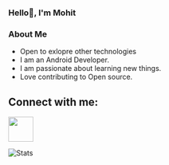 ### Hello👋, I'm Mohit
### About Me
- Open to exlopre other technologies
- I am an Android Developer.
- I am passionate about learning new things.
- Love contributing to Open source.

Connect with me:
----------------

<p>
  <a href="https://twitter.com/Mohit__M">
  <img src = "https://user-images.githubusercontent.com/36087806/147966515-315c6ade-927c-42f8-aa1b-5126e50832a0.png" width=50 height=50/>
  </a>
</p>


![Stats](https://github-readme-stats.vercel.app/api?username=mohitmandalia&show_icons=true&theme=dark)

<!--
**MohitMandalia/MohitMandalia** is a ✨ _special_ ✨ repository because its `README.md` (this file) appears on your GitHub profile.

Here are some ideas to get you started:

- 🔭 I’m currently working on ...
- 🌱 I’m currently learning ...
- 👯 I’m looking to collaborate on ...
- 🤔 I’m looking for help with ...
- 💬 Ask me about ...
- 📫 How to reach me: ...
- 😄 Pronouns: ...
- ⚡ Fun fact: ...
-->

